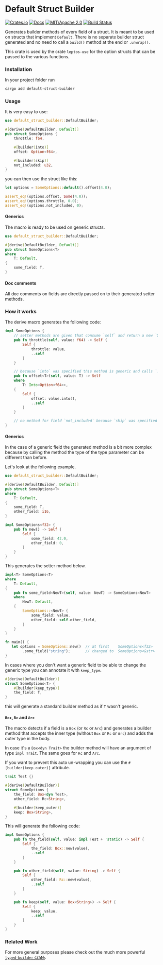# Default Struct Builder

[![Crates.io](https://img.shields.io/crates/v/default-struct-builder.svg)](https://crates.io/crates/default-struct-builder)
[![Docs](https://docs.rs/default-struct-builder/badge.svg)](https://docs.rs/default-struct-builder/)
[![MIT/Apache 2.0](https://img.shields.io/badge/license-MIT%2FApache-blue.svg)](https://github.com/synphonyte/default-struct-builder#license)
[![Build Status](https://github.com/synphonyte/default-struct-builder/actions/workflows/ci.yml/badge.svg)](https://github.com/synphonyte/default-struct-builder/actions/workflows/ci.yml)

<!-- cargo-rdme start -->

Generates builder methods of every field of a struct. It is meant to be used on structs that
implement `Default`. There is no separate builder struct generated and no need to call a
`build()` method at the end or `.unwrap()`.

This crate is used by the crate `leptos-use` for the option structs that
can be passed to the various functions.

### Installation

In your project folder run

```sh
cargo add default-struct-builder
```

### Usage

It is very easy to use:

```rust
use default_struct_builder::DefaultBuilder;

#[derive(DefaultBuilder, Default)]
pub struct SomeOptions {
    throttle: f64,

    #[builder(into)]
    offset: Option<f64>,

    #[builder(skip)]
    not_included: u32,
}
```

you can then use the struct like this:

```rust
let options = SomeOptions::default().offset(4.0);

assert_eq!(options.offset, Some(4.0));
assert_eq!(options.throttle, 0.0);
assert_eq!(options.not_included, 0);
```

#### Generics

The macro is ready to be used on generic structs.

```rust
use default_struct_builder::DefaultBuilder;

#[derive(DefaultBuilder, Default)]
pub struct SomeOptions<T>
where
    T: Default,
{
    some_field: T,
}
```

#### Doc comments

All doc comments on fields are directly passed on to their generated setter methods.

### How it works

The derive macro generates the following code:

```rust
impl SomeOptions {
    // setter methods are given that consume `self` and return a new `Self` with the field value changed
    pub fn throttle(self, value: f64) -> Self {
        Self {
            throttle: value,
            ..self
        }
    }

    // because `into` was specified this method is generic and calls `.into()` when setting the value
    pub fn offset<T>(self, value: T) -> Self
    where
        T: Into<Option<f64>>,
    {
        Self {
            offset: value.into(),
            ..self
        }
    }

    // no method for field `not_included` because `skip` was specified
}
```

#### Generics

In the case of a generic field the generated method is a bit more complex because by calling
the method the type of the type parameter can be different than before.

Let's look at the following example.

```rust
use default_struct_builder::DefaultBuilder;

#[derive(DefaultBuilder, Default)]
pub struct SomeOptions<T>
where
    T: Default,
{
    some_field: T,
    other_field: i16,
}

impl SomeOptions<f32> {
    pub fn new() -> Self {
        Self {
            some_field: 42.0,
            other_field: 0,
        }   
    }
}
```

This generates the setter method below.

```rust
impl<T> SomeOptions<T>
where
    T: Default,
{
    pub fn some_field<NewT>(self, value: NewT) -> SomeOptions<NewT>
    where
        NewT: Default,
    {
        SomeOptions::<NewT> {
            some_field: value,
            other_field: self.other_field,
        }
    }
}

fn main() {
   let options = SomeOptions::new()  // at first    SomeOptions<f32>
        .some_field("string");       // changed to  SomeOptions<&str>
}
```

In cases where you don't want a generic field to be able to change the generic type you
can annotate it with `keep_type`.

```rust
#[derive(DefaultBuilder)]
struct SomeOptions<T> {
    #[builder(keep_type)]
    the_field: T,
}
```

this will generate a standard builder method as if `T` wasn't generic.

#### `Box`, `Rc` and `Arc`

The macro detects if a field is a `Box` (or `Rc` or `Arc`) and generates a builder method that
accepts the inner type (without `Box` or `Rc` or `Arc`) and adds the outer type in the body.

In case it's a `Box<dyn Trait>` the builder method will have an argument of type
`impl Trait`. The same goes for `Rc` and `Arc`.

If you want to prevent this auto un-wrapping you can use the `#[builder(keep_outer)]` attribute.

```rust
trait Test {}

#[derive(DefaultBuilder)]
struct SomeOptions {
    the_field: Box<dyn Test>,
    other_field: Rc<String>,

    #[builder(keep_outer)]
    keep: Box<String>,
}
```

This will generate the following code:

```rust
impl SomeOptions {
    pub fn the_field(self, value: impl Test + 'static) -> Self {
        Self {
            the_field: Box::new(value),
            ..self
        }   
    }

    pub fn other_field(self, value: String) -> Self {
        Self {
            other_field: Rc::new(value),
            ..self
        }
    }

    pub fn keep(self, value: Box<String>) -> Self {
        Self {
            keep: value,
            ..self
        }   
    }
}
```


### Related Work

For more general purposes please check out the much more powerful
[`typed-builder` crate](https://github.com/idanarye/rust-typed-builder).

<!-- cargo-rdme end -->
